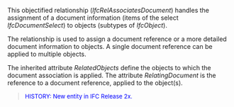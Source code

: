 This objectified relationship (_IfcRelAssociatesDocument_) handles the assignment of a document information (items of the select _IfcDocumentSelect_) to objects (subtypes of _IfcObject_).

The relationship is used to assign a document reference or a more detailed document information to objects. A single document reference can be applied to multiple objects.

The inherited attribute _RelatedObjects_ define the objects to which the document association is applied. The attribute _RelatingDocument_ is the reference to a document reference, applied to the object(s).

> <font color="#0000FF" size="-1">HISTORY: New entity in IFC Release
		  2x.</font>
>